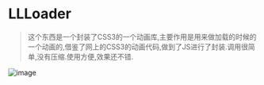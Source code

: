 # LLLoader

>这个东西是一个封装了CSS3的一个动画库,主要作用是用来做加载的时候的一个动画的,借鉴了网上的CSS3的动画代码,做到了JS进行了封装.调用很简单,没有压缩.使用方便,效果还不错.

![image](https://github.com/wawsc5354524/LLLoader/blob/master/Loader/img/img.jpg)
